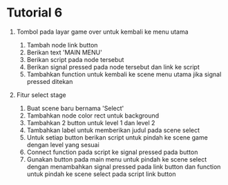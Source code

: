 # Tutorial 6

1. Tombol pada layar game over untuk kembali ke menu utama
   1. Tambah node link button
   2. Berikan text 'MAIN MENU'
   3. Berikan script pada node tersebut
   4. Berikan signal pressed pada node tersebut dan link ke script
   5. Tambahkan function untuk kembali ke scene menu utama jika signal pressed ditekan

2. Fitur select stage
   1. Buat scene baru bernama 'Select'
   2. Tambahkan node color rect untuk background
   3. Tambahkan 2 button untuk level 1 dan level 2
   4. Tambahkan label untuk memberikan judul pada scene select
   5. Untuk setiap button berikan script untuk pindah ke scene game dengan level yang sesuai
   6. Connect function pada script ke signal pressed pada button
   7. Gunakan button pada main menu untuk pindah ke scene select dengan menambahkan signal pressed pada link button dan function untuk pindah ke scene select pada script link button